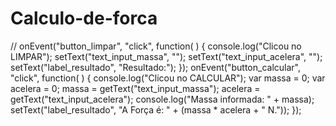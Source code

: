 # Calculo-de-forca
//
onEvent("button_limpar", "click", function( ) {
  console.log("Clicou no LIMPAR");
  setText("text_input_massa", "");
  setText("text_input_acelera", "");
  setText("label_resultado", "Resultado:");
});
onEvent("button_calcular", "click", function( ) {
  console.log("Clicou no CALCULAR");
  var massa = 0;
  var acelera = 0;
  massa = getText("text_input_massa");
  acelera = getText("text_input_acelera");
  console.log("Massa informada: " + massa);
  setText("label_resultado", "A Força é: " + (massa * acelera + " N."));
});
